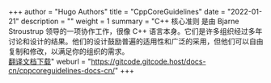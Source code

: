 +++
author = "Hugo Authors"
title = "CppCoreGuidelines"
date = "2022-01-21"
description = ""
weight = 1
summary = "C++ 核心准则 是由 Bjarne Stroustrup 领导的一项协作工作，很像 C++ 语言本身。它们是许多组织经过多年讨论和设计的结果。他们的设计鼓励普遍的适用性和广泛的采用，但他们可以自由复制和修改，以满足你的组织的需求。<br/>[翻译文档下载](https://gitcode.net/gitcode/docs-cn/cppcoreguidelines-docs-cn/-/archive/master/cppcoreguidelines-docs-cn-master.zip)"
weburl = "https://gitcode.gitcode.host/docs-cn/cppcoreguidelines-docs-cn/"
+++

